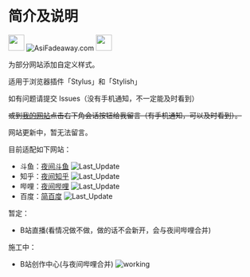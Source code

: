 # 简介及说明

<img src="https://camo.githubusercontent.com/3177a12d6dac9a08032f768208bde1cc65437e2fe48b102969255eb7ff5b7512/68747470733a2f2f7777772e61736966616465617761792e636f6d2f696d616765732f66617669636f6e2e737667" width="32" height="32"> ![AsiFadeaway.com](https://www.asifadeaway.com/imgs/Logo.png) <img src="https://camo.githubusercontent.com/3177a12d6dac9a08032f768208bde1cc65437e2fe48b102969255eb7ff5b7512/68747470733a2f2f7777772e61736966616465617761792e636f6d2f696d616765732f66617669636f6e2e737667" width="32" height="32">

为部分网站添加自定义样式。

适用于浏览器插件「Stylus」和「Stylish」

如有问题请提交 Issues（没有手机通知，不一定能及时看到）

~~或到[我的网站](https://www.asifadeaway.com)点击右下角会话按钮给我留言（有手机通知，可以及时看到）。~~ 

网站更新中，暂无法留言。

目前适配如下网站：

- 斗鱼：[夜间斗鱼](https://userstyles.org/styles/158117/nightmode-for-douyu-com) ![Last_Update](https://img.shields.io/badge/%E6%9C%80%E5%90%8E%E6%9B%B4%E6%96%B0-2021.05.10-blue)
- 知乎：[夜间知乎](https://userstyles.org/styles/160889/nightmode-for-zhihu-com) ![Last_Update](https://img.shields.io/badge/%E6%9C%80%E5%90%8E%E6%9B%B4%E6%96%B0-2021.06.19-blue)
- 哔哩：[夜间哔哩](https://userstyles.org/styles/196283/nightmode-for-bilibili-com) ![Last_Update](https://img.shields.io/badge/%E6%9C%80%E5%90%8E%E6%9B%B4%E6%96%B0-2021.07.05-blue)
- 百度：[简百度](https://userstyles.org/styles/169907/simple-baidu) ![Last_Update](https://img.shields.io/badge/%E6%9C%80%E5%90%8E%E6%9B%B4%E6%96%B0-2021.05.12-blue)

暂定：

- B站直播(看情况做不做，做的话不会新开，会与夜间哔哩合并)

施工中：

- B站创作中心(与夜间哔哩合并) ![working](https://img.shields.io/badge/%E6%96%BD%E5%B7%A5%E4%B8%AD-%E6%95%AC%E8%AF%B7%E6%9C%9F%E5%BE%85-brightgreen)
